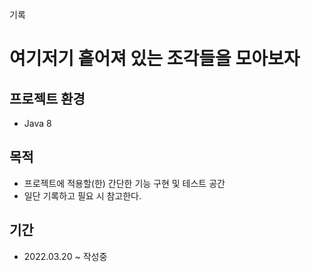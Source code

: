 기록
# 여기저기 흩어져 있는 조각들을 모아보자

## 프로젝트 환경
- Java 8

## 목적
- 프로젝트에 적용할(한) 간단한 기능 구현 및 테스트 공간
- 일단 기록하고 필요 시 참고한다.

## 기간
- 2022.03.20 ~ 작성중